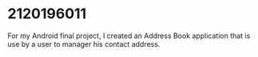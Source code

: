 # 2120196011
For my Android final project, I created an Address Book application that is use by a user to manager his contact address. 

